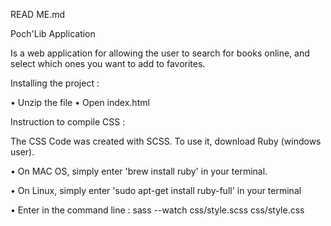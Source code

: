 READ ME.md

Poch'Lib Application

Is a web application for allowing the user to search for books online, and select which ones you want to add to favorites.

Installing the project :

• Unzip the file • Open index.html

Instruction to compile CSS :

The CSS Code was created with SCSS. To use it, download Ruby (windows user).

• On MAC OS, simply enter 'brew install ruby' in your terminal.

• On Linux, simply enter 'sudo apt-get install ruby-full' in your terminal

• Enter in the command line : sass --watch css/style.scss css/style.css